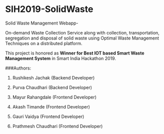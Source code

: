 # SIH2019-SolidWaste

Solid Waste Management Webapp-

On-demand Waste Collection Service along with collection, transportation, segregation and disposal of solid waste using Optimal Waste Management Techniques on a distributed platform.

This project is honored as **Winner for Best IOT based Smart Waste Management System** in Smart India Hackathon 2019.

###Authors:

1. Rushikesh Jachak (Backend Developer)

2. Purva Chaudhari (Backend Developer)

3. Mayur Rahangdale (Frontend Developer)

4. Akash Timande (Frontend Developer)

5. Gauri Vaidya (Frontend Developer)

6. Prathmesh Chaudhari (Frontend Developer)



